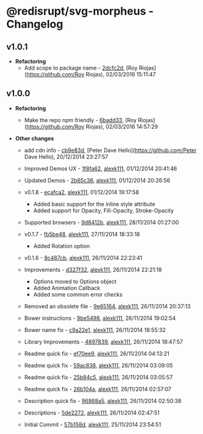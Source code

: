 
# @redisrupt/svg-morpheus - Changelog
## v1.0.1
- **Refactoring**
  - Add scope to package name - [2dcfc2d]( https://github.com/Redisrupt/SVG-Morpheus/commit/2dcfc2d ), [Roy Riojas](https://github.com/Roy Riojas), 02/03/2016 15:11:47

    
## v1.0.0
- **Refactoring**
  - Make the repo npm friendly - [6badd33]( https://github.com/Redisrupt/SVG-Morpheus/commit/6badd33 ), [Roy Riojas](https://github.com/Roy Riojas), 02/03/2016 14:57:29

    
- **Other changes**
  - add cdn info - [cb9e83d]( https://github.com/Redisrupt/SVG-Morpheus/commit/cb9e83d ), [Peter Dave Hello](https://github.com/Peter Dave Hello), 20/12/2014 23:27:57

    
  - Improved Demos UX - [1f8fa62]( https://github.com/Redisrupt/SVG-Morpheus/commit/1f8fa62 ), [alexk111](https://github.com/alexk111), 01/12/2014 20:41:46

    
  - Updated Demos - [2b65c36]( https://github.com/Redisrupt/SVG-Morpheus/commit/2b65c36 ), [alexk111](https://github.com/alexk111), 01/12/2014 20:26:56

    
  - v0.1.8 - [ecafca2]( https://github.com/Redisrupt/SVG-Morpheus/commit/ecafca2 ), [alexk111](https://github.com/alexk111), 01/12/2014 19:17:58

    - Added basic support for the inline style attribute
    - Added support for Opacity, Fill-Opacity, Stroke-Opacity
    
  - Supported browsers - [9d8412b]( https://github.com/Redisrupt/SVG-Morpheus/commit/9d8412b ), [alexk111](https://github.com/alexk111), 28/11/2014 01:27:00

    
  - v0.1.7 - [fb5be48]( https://github.com/Redisrupt/SVG-Morpheus/commit/fb5be48 ), [alexk111](https://github.com/alexk111), 27/11/2014 18:33:18

    - Added Rotation option
    
  - v0.1.6 - [8c487cb]( https://github.com/Redisrupt/SVG-Morpheus/commit/8c487cb ), [alexk111](https://github.com/alexk111), 26/11/2014 22:23:41

    
  - Improvements - [d327f32]( https://github.com/Redisrupt/SVG-Morpheus/commit/d327f32 ), [alexk111](https://github.com/alexk111), 26/11/2014 22:21:18

    - Options moved to Options object
    - Added Animation Callback
    - Added some common error checks
    
  - Removed an obsolete file - [9e65164]( https://github.com/Redisrupt/SVG-Morpheus/commit/9e65164 ), [alexk111](https://github.com/alexk111), 26/11/2014 20:37:13

    
  - Bower instructions - [9be5498]( https://github.com/Redisrupt/SVG-Morpheus/commit/9be5498 ), [alexk111](https://github.com/alexk111), 26/11/2014 19:02:54

    
  - Bower name fix - [c9a22e1]( https://github.com/Redisrupt/SVG-Morpheus/commit/c9a22e1 ), [alexk111](https://github.com/alexk111), 26/11/2014 18:55:32

    
  - Library Improvements - [4897839]( https://github.com/Redisrupt/SVG-Morpheus/commit/4897839 ), [alexk111](https://github.com/alexk111), 26/11/2014 18:47:57

    
  - Readme quick fix - [ef70ee9]( https://github.com/Redisrupt/SVG-Morpheus/commit/ef70ee9 ), [alexk111](https://github.com/alexk111), 26/11/2014 04:13:21

    
  - Readme quick fix - [59ac838]( https://github.com/Redisrupt/SVG-Morpheus/commit/59ac838 ), [alexk111](https://github.com/alexk111), 26/11/2014 03:09:05

    
  - Readme quick fix - [25b84c5]( https://github.com/Redisrupt/SVG-Morpheus/commit/25b84c5 ), [alexk111](https://github.com/alexk111), 26/11/2014 03:05:57

    
  - Readme quick fix - [26b104a]( https://github.com/Redisrupt/SVG-Morpheus/commit/26b104a ), [alexk111](https://github.com/alexk111), 26/11/2014 02:57:07

    
  - Description quick fix - [96868a5]( https://github.com/Redisrupt/SVG-Morpheus/commit/96868a5 ), [alexk111](https://github.com/alexk111), 26/11/2014 02:50:38

    
  - Descriptions - [5de2272]( https://github.com/Redisrupt/SVG-Morpheus/commit/5de2272 ), [alexk111](https://github.com/alexk111), 26/11/2014 02:47:51

    
  - Initial Commit - [57b158d]( https://github.com/Redisrupt/SVG-Morpheus/commit/57b158d ), [alexk111](https://github.com/alexk111), 25/11/2014 23:54:51

    
